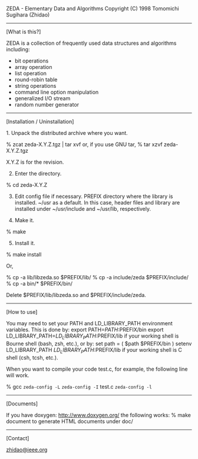ZEDA - Elementary Data and Algorithms
Copyright (C) 1998 Tomomichi Sugihara (Zhidao)

-----------------------------------------------------------------
[What is this?]

ZEDA is a collection of frequently used data structures and
algorithms including:

 - bit operations
 - array operation
 - list operation
 - round-robin table
 - string operations
 - command line option manipulation
 - generalized I/O stream
 - random number generator

-----------------------------------------------------------------
[Installation / Uninstallation]

<install>
1. Unpack the distributed archive where you want.

% zcat zeda-X.Y.Z.tgz | tar xvf
or, if you use GNU tar,
% tar xzvf zeda-X.Y.Z.tgz

X.Y.Z is for the revision.

2. Enter the directory.

% cd zeda-X.Y.Z

3. Edit config file if necessary.
  PREFIX   directory where the library is installed.
           ~/usr as a default. In this case, header files
           and library are installed under ~/usr/include
           and ~/usr/lib, respectively.

4. Make it.

% make

5. Install it.

% make install

Or,

% cp -a lib/libzeda.so $PREFIX/lib/
% cp -a include/zeda $PREFIX/include/
% cp -a bin/* $PREFIX/bin/

<uninstall>
Delete $PREFIX/lib/libzeda.so and $PREFIX/include/zeda.

-----------------------------------------------------------------
[How to use]

You may need to set your PATH and LD_LIBRARY_PATH environment
variables. This is done by:
 export PATH=$PATH:$PREFIX/bin
 export LD_LIBRARY_PATH=$LD_LIBRARY_PATH:$PREFIX/lib
if your working shell is Bourne shell (bash, zsh, etc.), or by:
 set path = ( $path $PREFIX/bin )
 setenv LD_LIBRARY_PATH $LD_LIBRARY_PATH:$PREFIX/lib
if your working shell is C shell (csh, tcsh, etc.).

When you want to compile your code test.c, for example, the following
line will work.

% gcc `zeda-config -L` `zeda-config -I` test.c `zeda-config -l`

-----------------------------------------------------------------
[Documents]

If you have doxygen:
http://www.doxygen.org/
the following works:
% make document
to generate HTML documents under doc/

-----------------------------------------------------------------
[Contact]

zhidao@ieee.org

